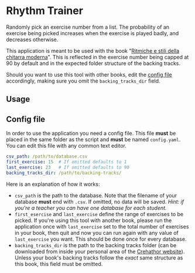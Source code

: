 # Rhythm Trainer

Randomly pick an exercise number from a list. The probability of an exercise being picked increases when the exercise is played badly, and decreases otherwise.

This application is meant to be used with the book "[Ritmiche e stili della chitarra moderna](https://www.crehathor.com/web/ita/store-prodotto.asp?IDprd=637K22098)". This is reflected in the exercise number being capped at 90 by default and in the expected folder structure of the backing tracks.

Should you want to use this tool with other books, edit the [config file](#config-file) accordingly, making sure you omit the `backing_tracks_dir` field.

## Usage

## Config file

In order to use the application you need a config file. This file **must** be placed in the same folder as the script and **must** be named `config.yaml`. You can edit this file with any common text editor.

``` yaml
csv_path: /path/to/database.csv
first_exercise: 15  # If omitted defaults to 1
last_exercise: 23   # If omitted defaults to 90
backing_tracks_dir: /path/to/backing-tracks/
```

Here is an explanation of how it works:

* `csv_path` is the path to the database. Note that the filename of your database **must** end with `.csv`. If omitted, no data will be saved. *Hint: if you're a teacher you can have one database for each student.*
* `first_esercise` and `last_exercise` define the range of exercises to be picked. If you're using this tool with another book, please run the application once with `last_exercise` set to the total number of exercises in your book, then quit and now you can run again with any value of `last_exercise` you want. This should be done once for every database.
* `backing_tracks_dir` is the path to the backing tracks folder (can be downloaded from inside your personal area of the [Crehathor website](https://www.crehathor.com/web/ita/store-prodotto.asp?IDprd=A594290LQ)). Unless your book's backing tracks follow the *exact* same structure as this book, this field must be omitted.
